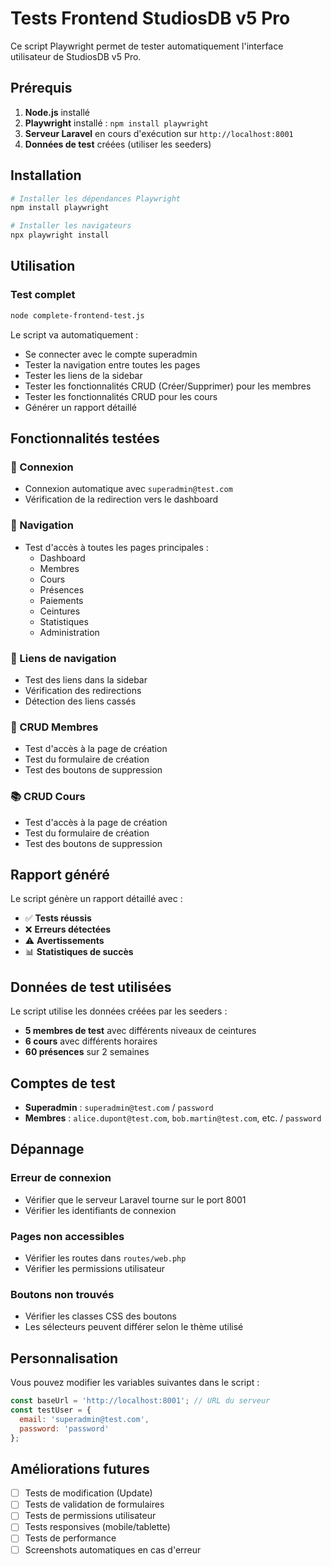 # Tests Frontend StudiosDB v5 Pro

Ce script Playwright permet de tester automatiquement l'interface utilisateur de StudiosDB v5 Pro.

## Prérequis

1. **Node.js** installé
2. **Playwright** installé : `npm install playwright`
3. **Serveur Laravel** en cours d'exécution sur `http://localhost:8001`
4. **Données de test** créées (utiliser les seeders)

## Installation

```bash
# Installer les dépendances Playwright
npm install playwright

# Installer les navigateurs
npx playwright install
```

## Utilisation

### Test complet

```bash
node complete-frontend-test.js
```

Le script va automatiquement :

- Se connecter avec le compte superadmin
- Tester la navigation entre toutes les pages
- Tester les liens de la sidebar
- Tester les fonctionnalités CRUD (Créer/Supprimer) pour les membres
- Tester les fonctionnalités CRUD pour les cours
- Générer un rapport détaillé

## Fonctionnalités testées

### 🔐 Connexion

- Connexion automatique avec `superadmin@test.com`
- Vérification de la redirection vers le dashboard

### 🧭 Navigation

- Test d'accès à toutes les pages principales :
  - Dashboard
  - Membres
  - Cours
  - Présences
  - Paiements
  - Ceintures
  - Statistiques
  - Administration

### 🔗 Liens de navigation

- Test des liens dans la sidebar
- Vérification des redirections
- Détection des liens cassés

### 👥 CRUD Membres

- Test d'accès à la page de création
- Test du formulaire de création
- Test des boutons de suppression

### 📚 CRUD Cours

- Test d'accès à la page de création
- Test du formulaire de création
- Test des boutons de suppression

## Rapport généré

Le script génère un rapport détaillé avec :

- ✅ **Tests réussis**
- ❌ **Erreurs détectées**
- ⚠️ **Avertissements**
- 📊 **Statistiques de succès**

## Données de test utilisées

Le script utilise les données créées par les seeders :

- **5 membres de test** avec différents niveaux de ceintures
- **6 cours** avec différents horaires
- **60 présences** sur 2 semaines

## Comptes de test

- **Superadmin** : `superadmin@test.com` / `password`
- **Membres** : `alice.dupont@test.com`, `bob.martin@test.com`, etc. / `password`

## Dépannage

### Erreur de connexion

- Vérifier que le serveur Laravel tourne sur le port 8001
- Vérifier les identifiants de connexion

### Pages non accessibles

- Vérifier les routes dans `routes/web.php`
- Vérifier les permissions utilisateur

### Boutons non trouvés

- Vérifier les classes CSS des boutons
- Les sélecteurs peuvent différer selon le thème utilisé

## Personnalisation

Vous pouvez modifier les variables suivantes dans le script :

```javascript
const baseUrl = 'http://localhost:8001'; // URL du serveur
const testUser = {
  email: 'superadmin@test.com',
  password: 'password'
};
```

## Améliorations futures

- [ ] Tests de modification (Update)
- [ ] Tests de validation de formulaires
- [ ] Tests de permissions utilisateur
- [ ] Tests responsives (mobile/tablette)
- [ ] Tests de performance
- [ ] Screenshots automatiques en cas d'erreur
